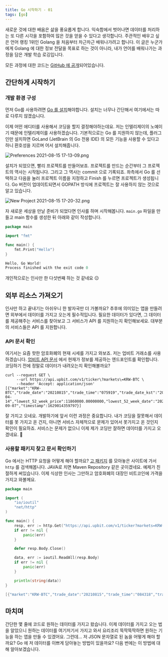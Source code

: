 ```yaml
---
title: Go 시작하기 - 01
tags: [go]
---
```


새로운 것에 대한 배움은 삶을 풍요롭게 합니다. 익숙함에서 벗어나면 데이터를 처리하는 또 다른 시각을 포함하여 많은 것을 얻을 수 있다고 생각합니다. 주관적인 배우고 싶은 언어 랭킹 1위인 Golang 을 처음부터 차근차근 배워나가려고 합니다. 이 글은 누군가에게 Golang 에 대한 정보 전달을 목표로 하는 것이 아니라, 내가 언어를 배워나가는 과정을 담은 개발 학습 로깅입니다.

<!--truncate-->

모든 과정에 대한 코드는 [GitHub 에 공개](https://github.com/dezang/gs-golang)되어있습니다.

## 간단하게 시작하기

### 개발 환경 구성

먼저 Go를 사용하려면 [Go 를 설치](https://golang.org/dl/)해야합니다. 설치는 너무나 간단해서 여기에서는 따로 다루지 않겠습니다.

이제 어떤 에디터를 사용해서 코딩을 할지 결정해야하는데요. 저는 인텔리제이의 노예이기 때문에 인텔리제이를 사용하겠습니다. 기본적으로는 Go 를 지원하지 않는데, 플러그인만 설치하면 GoLand (JetBrain 의 Go 전용 IDE) 의 모든 기능을 사용할 수 있다고 하니 환호성을 지르며 어서 설치해줍니다.

![Preferences 2021-08-15 17-13-09.png](https://dezangnet.notion.site/image/https%3A%2F%2Fs3-us-west-2.amazonaws.com%2Fsecure.notion-static.com%2F9a553f95-a1e1-486b-ad2e-b9871a6ad9ad%2FPreferences_2021-08-15_17-13-09.png?table=block&id=21b60021-d4a9-41bd-b6a9-facab2554eb1&spaceId=7104e486-8d51-4b67-825a-091ed96349bf&width=1970&userId=&cache=v2)

설치가 되었으면, 빨리 프로젝트를 만들어보죠. 프로젝트를 만드는 순간부터 그 프로젝트의 역사는 시작됩니다. 그리고 그 역사는 commit 으로 기록되죠. 좌측에서 Go 를 선택하고 다음을 눌러 프로젝트 이름을 지정하고 Finish 를 누르면 프로젝트가 생성됩니다. Go 버전이 업데이트되면서 GOPATH 방식에 프로젝트는 잘 사용하지 않는 것으로 알고 있습니다.

![New Project 2021-08-15 17-20-32.png](https://dezangnet.notion.site/image/https%3A%2F%2Fs3-us-west-2.amazonaws.com%2Fsecure.notion-static.com%2F99ab4b73-b2f1-4150-abd1-8bc5281cf1c9%2FNew_Project_2021-08-15_17-20-32.png?table=block&id=fb54e05f-8770-403c-b507-a8208d73faa2&spaceId=7104e486-8d51-4b67-825a-091ed96349bf&width=1570&userId=&cache=v2)

자 새로운 세상을 만날 준비가 되었다면 인사를 하며 시작해봅니다. `main.go` 파일을 만들고 main 함수를 생성한 뒤 아래와 같이 작성합니다.

```go
package main

import "fmt"

func main() {
	fmt.Print("Hello")
}
```

```go
Hello, Go World!
Process finished with the exit code 0
```

개인적으로는 인사만 한 다섯번째 하는 것 같네요 😐

## 외부 리소스 가져오기

인사만 하고 끝내기는 아쉬우니 한 발자국만 더 가볼까요? 추후에 의미있는 앱을 만들려면 외부에서 데이터를 가지고 오는게 필수적입니다. 필요한 데이터가 있다면, 그 데이터를 제공해주는 서비스를 찾아보고 그 서비스가 API 를 지원하는지 확인해보세요. 대부분의 서비스들은 API 를 지원합니다.

### API 문서 확인

여기서는 요즘 핫한 암호화폐의 현재 시세를 가지고 와보죠. 저는 업비트 거래소를 사용하겠습니다. [업비트 API 문서](https://docs.upbit.com/reference#%EC%8B%9C%EC%84%B8-ticker-%EC%A1%B0%ED%9A%8C) 에서 현재가 정보를 제공하는 엔드포인트를 확인합니다. 코딩하기 전에 정말로 데이터가 내려오는지 확인해볼까요?

```shell
curl --request GET \
     --url https://api.upbit.com/v1/ticker\?markets\=KRW-BTC \
     --header 'Accept: application/json'
[{"market":"KRW-BTC","trade_date":"20210815","trade_time":"075919","trade_date_kst":"20210815","trade_time_kst":"165919","trade_timestamp":1629014359000,"opening_price":54817000.00000000,"high_price":55166000.0,"low_price":53420000.0,"trade_price":53614000.0,"prev_closing_price":54812000.00000000,"change":"FALL","change_price":1198000.00000000,"change_rate":0.0218565278,"signed_change_price":-1198000.00000000,"signed_change_rate":-0.0218565278,"trade_volume":0.022,"acc_trade_price":213592738229.775190000,"acc_trade_price_24h":559827073056.69978000,"acc_trade_volume":3918.44716516,"acc_trade_volume_24h":10269.53880782,"highest_52_week_price":81994000.00000000,"highest_52_week_date":"2021-04-14","lowest_52_week_price":11860000.00000000,"lowest_52_week_date":"2020-09-07","timestamp":1629014359797}]
```

잘 가지고 오네요. 개발하기에 앞서 이런 과정은 중요합니다. 내가 코딩을 잘못해서 데이터를 못 가지고 온 건지, 아니면 서비스 자체적으로 문제가 있어서 못가지고 온 것인지 확인이 필요하죠. 서비스는 문제가 없으니 이제 제가 코딩만 잘하면 데이터를 가지고 오겠네요. 🤩

### 사용할 패키지 찾고 문서 확인하기

Go 에서는 HTTP 요청을 어떻게 해야 할까요? [고 패키지](https://pkg.go.dev/net/http) 를 모아놓은 사이트에 가서 `http` 를 검색해봅니다. JAVA로 치면 Maven Repository 같은 곳이겠네요. 예제가 친절하게 써있습니다. 이제 식상한 인사는 그만하고 암호화폐의 대장인 비트코인에 가격을 가지고 와볼께요.

```go
package main

import (
	"io/ioutil"
	"net/http"
)

func main() {
	resp, err := http.Get("https://api.upbit.com/v1/ticker?markets=KRW-BTC")
	if err != nil {
		panic(err)
	}

	defer resp.Body.Close()

	data, err := ioutil.ReadAll(resp.Body)
	if err != nil {
		panic(err)
	}

	println(string(data))
}
```

```go
[{"market":"KRW-BTC","trade_date":"20210815","trade_time":"084318","trade_date_kst":"20210815","trade_time_kst":"174318","trade_timestamp":1629016998000,"opening_price":54817000.00000000,"high_price":55166000.0,"low_price":53411000.0,"trade_price":53687000.0,"prev_closing_price":54812000.00000000,"change":"FALL","change_price":1125000.00000000,"change_rate":0.0205247026,"signed_change_price":-1125000.00000000,"signed_change_rate":-0.0205247026,"trade_volume":0.05957287,"acc_trade_price":239700491633.154070000,"acc_trade_price_24h":574757863109.85536000,"acc_trade_volume":4405.80968434,"acc_trade_volume_24h":10554.59700851,"highest_52_week_price":81994000.00000000,"highest_52_week_date":"2021-04-14","lowest_52_week_price":11860000.00000000,"lowest_52_week_date":"2020-09-07","timestamp":1629016998428}]
```

## 마치며

간단한 몇 줄에 코드로 원하는 데이터를 가지고 왔습니다. 이제 데이터를 가지고 오는 법을 알았으니 원하는 데이터를 여기저기서 가지고 와서 요리조리 뚝딱뚝딱하면 원하는 기능을 하는 앱을 만들 수 있겠어요. 그런데... 저 JSON 문자열로 된 놈을 어떻게 해야 할까요? Go 에 저 데이터를 이쁘게 담아놓는 방법이 있을까요? 다음 번에는 이 방법에 대해 알아보겠습니다.